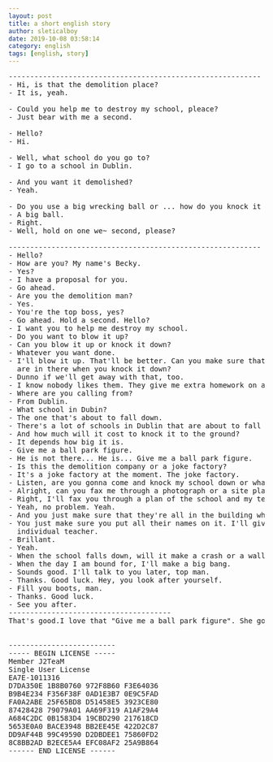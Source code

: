 ```yaml
---
layout: post
title: a short english story
author: sleticalboy
date: 2019-10-08 03:58:14
category: english
tags: [english, story]
---
```


<pre>
-----------------------------------------------------------
- Hi, is that the demolition place?
- It is, yeah.

- Could you help me to destroy my school, pleace?
- Just bear with me a second.

- Hello?
- Hi.

- Well, what school do you go to?
- I go to a school in Dublin.

- And you want it demolished?
- Yeah.

- Do you use a big wrecking ball or ... how do you knock it down?
- A big ball.
- Right.
- Well, hold on one we~ second, please?

-----------------------------------------------------------
- Hello?
- How are you? My name's Becky.
- Yes?
- I have a proposal for you.
- Go ahead.
- Are you the demolition man?
- Yes.
- You're the top boss, yes?
- Go ahead. Hold a second. Hello?
- I want you to help me destroy my school.
- Do you want to blow it up?
- Can you blow it up or knock it down?
- Whatever you want done.
- I'll blow it up. That'll be better. Can you make sure that all my teachers
  are in there when you knock it down?
- Dunno if we'll get away with that, too.
- I know nobody likes them. They give me extra homework on a Friday and everything.
- Where are you calling from?
- From Dublin.
- What school in Dubin?
- The one that's about to fall down.
- There's a lot of schools in Dublin that are about to fall down.
- And how much will it cost to knock it to the ground?
- It depends how big it is.
- Give me a ball park figure.
- He is not there... He is... Give me a ball park figure.
- Is this the demolition company or a joke factory?
- It's a joke factory at the moment. The joke factory.
- Listen, are you gonna come and knock my school down or what?
- Alright, can you fax me through a photograph or a site plan or something?
- Right, I'll fax you through a plan of the school and my teacher's names.
- Yeah, no problem. Yeah.
- And you just make sure that they're all in the building when you knock it down.
- You just make sure you put all their names on it. I'll give you a price for each
  individual teacher.
- Brillant.
- Yeah.
- When the school falls down, will it make a crash or a wallop?
- When the day I am bound for, I'll make a big bang.
- Sounds good. I'll talk to you later, top man.
- Thanks. Good luck. Hey, you look after yourself.
- Fill you boots, man.
- Thanks. Good luck.
- See you after.
--------------------------------------
That's good.I love that "Give me a ball park figure". She got a big feature of that.


-------------------------
----- BEGIN LICENSE -----
Member J2TeaM
Single User License
EA7E-1011316
D7DA350E 1B8B0760 972F8B60 F3E64036
B9B4E234 F356F38F 0AD1E3B7 0E9C5FAD
FA0A2ABE 25F65BD8 D51458E5 3923CE80
87428428 79079A01 AA69F319 A1AF29A4
A684C2DC 0B1583D4 19CBD290 217618CD
5653E0A0 BACE3948 BB2EE45E 422D2C87
DD9AF44B 99C49590 D2DBDEE1 75860FD2
8C8BB2AD B2ECE5A4 EFC08AF2 25A9B864
------ END LICENSE ------​

</pre>